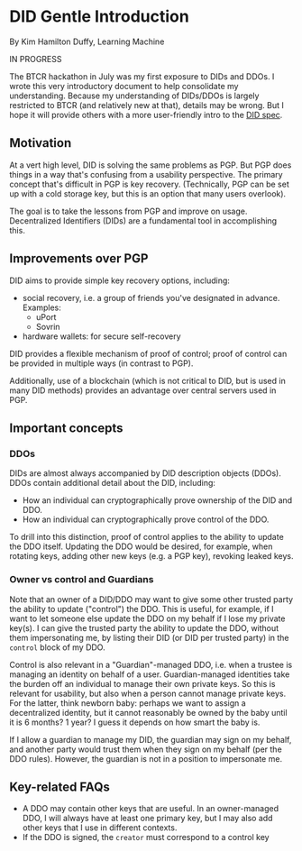 # DID Gentle Introduction

By Kim Hamilton Duffy, Learning Machine

IN PROGRESS

The BTCR hackathon in July was my first exposure to DIDs and DDOs. I wrote this very introductory document to help consolidate my understanding. Because my understanding of DIDs/DDOs is largely restricted to BTCR (and relatively new at that), details may be wrong. But I hope it will provide others with a more user-friendly intro to the [DID spec](https://w3c-ccg.github.io/did-spec/).

## Motivation

At a vert high level, DID is solving the same problems as PGP. But PGP does things in a way that's confusing from a usability perspective. The primary concept that's difficult in PGP is key recovery. (Technically, PGP can be set up with a cold storage key, but this is an option that many users overlook).

The goal is to take the lessons from PGP and improve on usage. Decentralized Identifiers (DIDs) are a fundamental tool in accomplishing this.

## Improvements over PGP

DID aims to provide simple key recovery options, including:
- social recovery, i.e. a group of friends you've designated in advance. Examples:
  - uPort
  - Sovrin
- hardware wallets: for secure self-recovery

DID provides a flexible mechanism of proof of control; proof of control can be provided in multiple ways (in contrast to PGP). 

Additionally, use of a blockchain (which is not critical to DID, but is used in many DID methods) provides an advantage over central servers used in PGP.

## Important concepts

### DDOs

DIDs are almost always accompanied by DID description objects (DDOs). DDOs contain additional detail about the DID, including:
- How an individual can cryptographically prove ownership of the DID and DDO.
- How an individual can cryptographically prove control of the DDO. 

To drill into this distinction, proof of control applies to the ability to update the DDO itself. Updating the DDO would be desired, for example, when rotating keys, adding other new keys (e.g. a PGP key), revoking leaked keys.

### Owner vs control and Guardians

Note that an owner of a DID/DDO may want to give some other trusted party the ability to update ("control") the DDO. This is useful, for example, if I want to let someone else update the DDO on my behalf if I lose my private key(s). I can give the trusted party the ability to update the DDO, without them impersonating me, by listing their DID (or DID per trusted party) in the `control` block of my DDO.

Control is also relevant in a "Guardian"-managed DDO, i.e. when a trustee is managing an identity on behalf of a user. Guardian-managed identities take the burden off an individual to manage their own private keys. So this is relevant for usability, but also when a person cannot manage private keys. For the latter, think newborn baby: perhaps we want to assign a decentralized identity, but it cannot reasonably be owned by the baby until it is 6 months? 1 year? I guess it depends on how smart the baby is.

If I allow a guardian to manage my DID, the guardian may sign on my behalf, and another party would trust them when they sign on my behalf (per the DDO rules). However, the guardian is not in a position to impersonate me.

## Key-related FAQs

- A DDO may contain other keys that are useful. In an owner-managed DDO, I will always have at least one primary key, but I may also add other keys that I use in different contexts.
- If the DDO is signed, the `creator` must correspond to a control key
